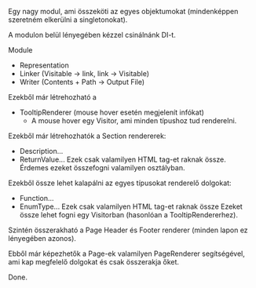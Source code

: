 Egy nagy modul, ami összeköti az egyes objektumokat (mindenképpen szeretném elkerülni a singletonokat).

A modulon belül lényegében kézzel csinálnánk DI-t.

Module
  - Representation
  - Linker (Visitable -> link, link -> Visitable)
  - Writer (Contents + Path -> Output File)

Ezekből már létrehozható a
  - TooltipRenderer (mouse hover esetén megjelenít infókat)
    - A mouse hover egy Visitor, ami minden típushoz tud renderelni.

Ezekből már létrehozhatók a Section rendererek:
  - Description...
  - ReturnValue...
  Ezek csak valamilyen HTML tag-et raknak össze.
  Érdemes ezeket összefogni valamilyen osztályban.

Ezekből össze lehet kalapálni az egyes típusokat renderelő dolgokat:
  - Function...
  - EnumType...
  Ezek csak valamilyen HTML tag-et raknak össze
  Ezeket össze lehet fogni egy Visitorban (hasonlóan a TooltipRendererhez).

Szintén összerakható a Page Header és Footer renderer (minden lapon ez lényegében azonos).

Ebből már képezhetők a Page-ek valamilyen PageRenderer segítségével, ami kap megfelelő dolgokat és csak összerakja őket.

Done.
